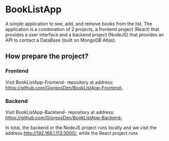 # BookListApp
A simple application to see, add, and remove books from the list. The application is a combination of 2 projects, a frontend project (React) that provides a user interface and a backend project (NodeJS) that provides an API to contact a DataBase (built on MongoDB Atlas). 

## How prepare the project?
### Frontend
Visit BookListApp-Frontend- repository at address: https://github.com/GiorgosDen/BookListApp-Frontend-

### Backend
Visit BookListApp-Backtend- repository at address: https://github.com/GiorgosDen/BookListApp-Backend-

In total, the backend or the NodeJS project runs locally and we visit the address http://192.168.1.113:3000/, while the React project runs
